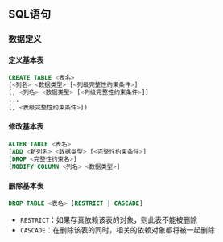## SQL语句

### 数据定义

#### 定义基本表

```sql
CREATE TABLE <表名>
(<列名> <数据类型> [<列级完整性约束条件>]
[, <列名> <数据类型> [<列级完整性约束条件>]]
...
[, <表级完整性约束条件>])
```

#### 修改基本表

```sql
ALTER TABLE <表名>
[ADD <新列名> <数据类型> [<完整性约束条件>]
[DROP <完整性约束名>]
[MODIFY COLUMN <列名> <数据类型>]
```

#### 删除基本表

```sql
DROP TABLE <表名> [RESTRICT | CASCADE]
```

* `RESTRICT`：如果存真依赖该表的对象，则此表不能被删除
* `CASCADE`：在删除该表的同时，相关的依赖对象都将被一起删除